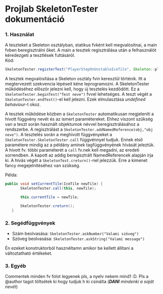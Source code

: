 # Projlab SkeletonTester dokumentáció

### 1. Használat
A teszteket a Skeleton osztályban, statikus fvként kell megvalósítnai, a main 
fvben beregisztrálni őket. A main a tesztek regisztrálása után a felhasználót kéredezgeti a tesztlések
futtásáról.  
Kód:
```JAVA
SkeletonTester.registerTest("PlayerStepOnUnstableIceTile", Skeleton::playerStepOnUnsatbleIceTile);
``` 
A tesztek megvalósítása a Skeleton osztály fvin keresztül történik.
Itt a megtervezett szekvencia lépéseit kéne leprogramozni.
A SkeletonTester működéséhez először jelezni kell, hogy új tesztelés kezdődött.
Ez a `SkeletonTester.beginTest("Test neve")` fvvel lehetséges.
A teszt végét a `SkeletonTester.endTest()`-el kell jelezni. Ezek elmulasztása _undefined behaviour_-t okoz.  
  
 A tesztek működése közben a `SkeletonTester` automatikusan megjeleníti a hívott függvény nevét és az ismert
paramétereket. Ehhez viszont szükség van a teszt során használt objektumok névvel beregisztrálásához a rendszerbe.
A regisztrálást a `SkeletonTester.addNamedReference(obj,"obj neve")`. A tesztelés során a meghívott függvényeket a 
`SkeletonTester.SkeletonTester.call` függvénnyel tudjuk. Ennek első paramétere mindíg az a példány aminek 
tagfüggvényének hívását jeleztük. A hívott fv. többi paraméterét a `call` fv.nek kell megadni, az eredeti sorrendben.
A kapott az addig beregisztrált NamedReferencek alapján írja ki. A hívás végét a `SkeletonTest.creturn()`-nel jelezzük. 
Erre a kimenet fancy megejelnítéséhez van szükség.
  
Példa:
```JAVA
public void setCurrentTile(IceTile newTile) {
       SkeletonTester.call(this, newTile);

       this.currentTile = newTile;

       SkeletonTester.creturn();
   }
```
  
### 2. Segédfüggvények

- Szám beolvasása: `SkeletonTester.askNumber("Valami szöveg")`
- Szöveg beolvasása: `SkeletonTester.askString("Valami message")`
  
Én ezeket konstruktorból hasznéltamn amikor be kellett állítani a változtatható értékeket.
  
### 3. Egyéb
Commentek minden fv folot legyenek pls, a nyelv nekem mind1 :D.
Pls a @author tagot töltsétek ki hogy tudjuk h ki csinálta (_**DANI** mindenki a saját nevét_)